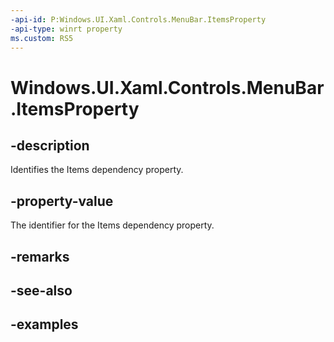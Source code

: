 ```yaml
---
-api-id: P:Windows.UI.Xaml.Controls.MenuBar.ItemsProperty
-api-type: winrt property
ms.custom: RS5
---
```


<!-- Property syntax.
public DependencyProperty ItemsProperty { get; }
-->

# Windows.UI.Xaml.Controls.MenuBar.ItemsProperty

## -description

Identifies the Items dependency property.

## -property-value

The identifier for the Items dependency property.

## -remarks

## -see-also

## -examples

